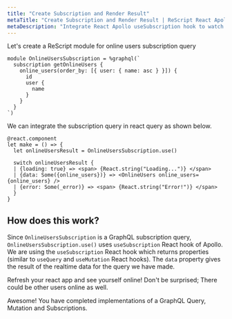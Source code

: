 ```yaml
---
title: "Create Subscription and Render Result"
metaTitle: "Create Subscription and Render Result | ReScript React Apollo GraphQL Tutorial"
metaDescription: "Integrate React Apollo useSubscription hook to watch for changes in realtime data. We use GraphQL subscriptions as an example to get live data in the React app"
---
```


Let's create a ReScript module for online users subscription query

```reason
module OnlineUsersSubscription = %graphql(`
  subscription getOnlineUsers {
    online_users(order_by: [{ user: { name: asc } }]) {
      id
      user {
        name
      }
    }
  }
`)
```

We can integrate the subscription query in react query as shown below.

```reason
@react.component
let make = () => {
  let onlineUsersResult = OnlineUsersSubscription.use()

  switch onlineUsersResult {
  | {loading: true} => <span> {React.string("Loading...")} </span>
  | {data: Some({online_users})} => <OnlineUsers online_users={online_users} />
  | {error: Some(_error)} => <span> {React.string("Error!")} </span>
  }
}
```

## How does this work?

Since `OnlineUsersSubscription` is a GraphQL subscription query, `OnlineUsersSubscription.use()` uses `useSubscription` React hook of Apollo. We are using the `useSubscription` React hook which returns properties (similar to `useQuery` and `useMutation` React hooks). The `data` property gives the result of the realtime data for the query we have made.

Refresh your react app and see yourself online! Don't be surprised; There could be other users online as well.

Awesome! You have completed implementations of a GraphQL Query, Mutation and Subscriptions.
